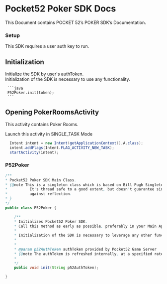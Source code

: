 # Pocket52 Poker SDK Docs

This Document contains POCKET 52’s POKER SDK’s Documentation.

### Setup

This SDK requires a user auth key to run.

## Initialization
   Initialize the SDK by user's authToken.   
   Initialization of the SDK is necessary to use any functionality.
   
     ```java
     P52Poker.init(token);
     ```

## Opening PokerRoomsActivity
   This activity contains Poker Rooms.
   
   Launch this activity in SINGLE_TASK Mode
   ```java
     Intent intent = new Intent(getApplicationContext(),A.class);
     intent.addFlags(Intent.FLAG_ACTIVITY_NEW_TASK);
     startActivity(intent);       
   ```
  

### P52Poker

 ```java
/**
* Pocket52 Poker SDK Main Class.
* {@note This is a singleton class which is based on Bill Pugh Singleton Implementation.
*          It's thread safe to a good extent, but doesn't guarantee single instance
*          against reflection.
* }
*/
public class P52Poker { 

     /**
     * Initializes Pocket52 Poker SDK. 
     * Call this method as early as possible, preferably in your Main Application class.
     * 
     * Initialization of the SDK is necessary to leverage any other functionality in the SDK.
     *
     *
     * @param p52AuthToken authToken provided by Pocket52 Game Server 
     * {@note The authToken is refreshed internally, at a specified rate and cannot be configured at runtime.}
     *
     */
     public void init(String p52AuthToken);

}
```



